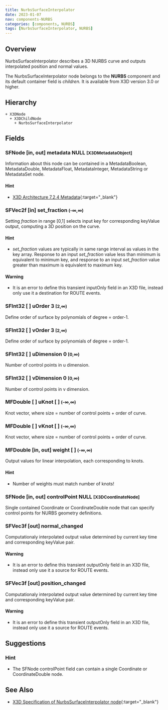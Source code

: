 ```yaml
---
title: NurbsSurfaceInterpolator
date: 2023-01-07
nav: components-NURBS
categories: [components, NURBS]
tags: [NurbsSurfaceInterpolator, NURBS]
---
```

<style>
.post h3 {
  word-spacing: 0.2em;
}
</style>

## Overview

NurbsSurfaceInterpolator describes a 3D NURBS curve and outputs interpolated position and normal values.

The NurbsSurfaceInterpolator node belongs to the **NURBS** component and its default container field is *children.* It is available from X3D version 3.0 or higher.

## Hierarchy

```
+ X3DNode
  + X3DChildNode
    + NurbsSurfaceInterpolator
```

## Fields

### SFNode [in, out] **metadata** NULL <small>[X3DMetadataObject]</small>

Information about this node can be contained in a MetadataBoolean, MetadataDouble, MetadataFloat, MetadataInteger, MetadataString or MetadataSet node.

#### Hint

- [X3D Architecture 7.2.4 Metadata](https://www.web3d.org/specifications/X3Dv4Draft/ISO-IEC19775-1v4-IS.proof//Part01/components/core.html#Metadata){:target="_blank"}

### SFVec2f [in] **set_fraction** <small>(-∞,∞)</small>

Setting *fraction* in range [0,1] selects input key for corresponding keyValue output, computing a 3D position on the curve.

#### Hint

- *set_fraction* values are typically in same range interval as values in the key array. Response to an input *set_fraction* value less than minimum is equivalent to minimum key, and response to an input *set_fraction* value greater than maximum is equivalent to maximum key.

#### Warning

- It is an error to define this transient inputOnly field in an X3D file, instead only use it a destination for ROUTE events.

### SFInt32 [ ] **uOrder** 3 <small>[2,∞)</small>

Define order of surface by polynomials of degree = order-1.

### SFInt32 [ ] **vOrder** 3 <small>[2,∞)</small>

Define order of surface by polynomials of degree = order-1.

### SFInt32 [ ] **uDimension** 0 <small>[0,∞)</small>

Number of control points in u dimension.

### SFInt32 [ ] **vDimension** 0 <small>[0,∞)</small>

Number of control points in v dimension.

### MFDouble [ ] **uKnot** [ ] <small>(-∞,∞)</small>

Knot vector, where size = number of control points + order of curve.

### MFDouble [ ] **vKnot** [ ] <small>(-∞,∞)</small>

Knot vector, where size = number of control points + order of curve.

### MFDouble [in, out] **weight** [ ] <small>(-∞,∞)</small>

Output values for linear interpolation, each corresponding to knots.

#### Hint

- Number of weights must match number of knots!

### SFNode [in, out] **controlPoint** NULL <small>[X3DCoordinateNode]</small>

Single contained Coordinate or CoordinateDouble node that can specify control points for NURBS geometry definitions.

### SFVec3f [out] **normal_changed**

Computationaly interpolated output value determined by current key time and corresponding keyValue pair.

#### Warning

- It is an error to define this transient outputOnly field in an X3D file, instead only use it a source for ROUTE events.

### SFVec3f [out] **position_changed**

Computationaly interpolated output value determined by current key time and corresponding keyValue pair.

#### Warning

- It is an error to define this transient outputOnly field in an X3D file, instead only use it a source for ROUTE events.

## Suggestions

### Hint

- The SFNode controlPoint field can contain a single Coordinate or CoordinateDouble node.

## See Also

- [X3D Specification of NurbsSurfaceInterpolator node](https://www.web3d.org/documents/specifications/19775-1/V4.0/Part01/components/nurbs.html#NurbsSurfaceInterpolator){:target="_blank"}
